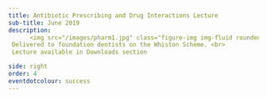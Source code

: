 ```yaml
---
title: Antibiotic Prescribing and Drug Interactions Lecture
sub-title: June 2019
description:
      <img src="/images/pharm1.jpg" class="figure-img img-fluid rounded" alt="...">
 Delivered to foundation dentists on the Whiston Scheme. <br>
 Lecture available in Downloads section

side: right
order: 4
eventdotcolour: success
---
```


